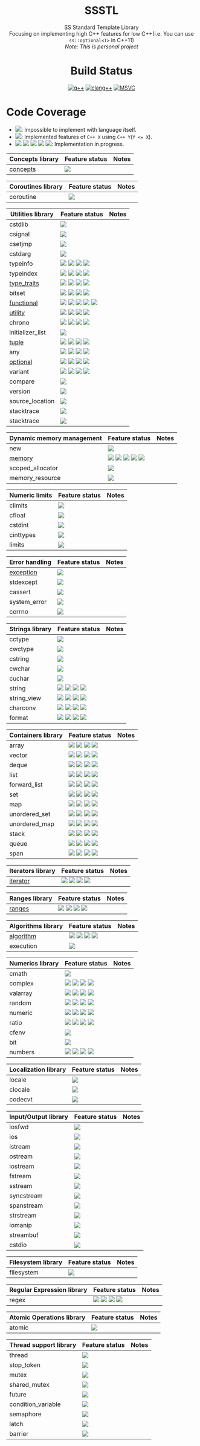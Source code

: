 <div align="center">
  
# SSSTL
SS Standard Template Library  
Focusing on implementing high C++ features for low C++(i.e. You can use `ss::optional<T>` in C++11)  
*Note: This is personal project*

# Build Status
[![g++](https://github.com/lackhole/ssstl/actions/workflows/gcc.yml/badge.svg)](https://github.com/lackhole/ssstl/actions/workflows/gcc.yml)
[![clang++](https://github.com/lackhole/ssstl/actions/workflows/clang.yml/badge.svg)](https://github.com/lackhole/ssstl/actions/workflows/clang.yml)
[![MSVC](https://github.com/lackhole/ssstl/actions/workflows/msvc.yml/badge.svg)](https://github.com/lackhole/ssstl/actions/workflows/msvc.yml)
</div>

# Code Coverage

<!--- 
100%      : brightgreen
75% ~ 100%: green
50% ~ 75% : yellowgreen
25% ~ 50% : yellow
0% ~ 25%  : orange
0%        : red
--->

* ![](https://img.shields.io/badge/not_possible-grey): Impossible to implement with language itself.
* ![](https://img.shields.io/badge/C++X-100%25-brightgreen): Implemented features of `C++ X` using `C++ Y`(`Y <= X`).
* ![](https://img.shields.io/badge/C++N-X%25-green)
  ![](https://img.shields.io/badge/C++N-X%25-yellowgreen)
  ![](https://img.shields.io/badge/C++N-X%25-yellow)
  ![](https://img.shields.io/badge/C++N-X%25-orange)
  ![](https://img.shields.io/badge/C++N-X%25-red): 
  Implementation in progress.

| Concepts library                              | Feature status                                                        | Notes            |
|-----------------------------------------------|-----------------------------------------------------------------------|------------------|
| [concepts](status/concepts.md)                | ![][cpp20007]                                                         |                  |

| Coroutines library                            | Feature status                                                        | Notes            |
|-----------------------------------------------|-----------------------------------------------------------------------|------------------|
| coroutine                                     | ![][cpp20000]                                                         |                  |

| Utilities library                             | Feature status                                                        | Notes            |
|-----------------------------------------------|-----------------------------------------------------------------------|------------------|
| cstdlib                                       | ![][impossib]                                                         |                  |
| csignal                                       | ![][impossib]                                                         |                  |
| csetjmp                                       | ![][impossib]                                                         |                  |
| cstdarg                                       | ![][impossib]                                                         |                  |
| typeinfo                                      | ![][cpp11000] ![][cpp14000] ![][cpp17000] ![][cpp20000]               |                  |
| typeindex                                     | ![][cpp11000] ![][cpp14000] ![][cpp17000] ![][cpp20000]               |                  |
| [type_traits](status/type_traits.md)          | ![][cpp11100] ![][cpp14100] ![][cpp17100] ![][cpp20064]               |                  |
| bitset                                        | ![][cpp11000] ![][cpp14000] ![][cpp17000] ![][cpp20000]               |                  |
| [functional](status/functional.md)            | ![][cpp11063] ![][cpp14100] ![][cpp17020] ![][cpp20000] ![][cpp23100] |                  |
| [utility](status/utility.md)                  | ![][cpp11100] ![][cpp14100] ![][cpp17100] ![][cpp20096]               |                  |
| chrono                                        | ![][cpp11000] ![][cpp14000] ![][cpp17000] ![][cpp20000]               |                  |
| initializer_list                              | ![][impossib]                                                         |                  |
| [tuple](status/tuple.md)                      | ![][cpp11075] ![][cpp14100] ![][cpp17100] ![][cpp20000]               |                  |
| any                                           | ![][cpp11000] ![][cpp14000] ![][cpp17000] ![][cpp20000]               |                  |
| [optional](status/optional.md)                | ![][cpp11300] ![][cpp14200] ![][cpp17100] ![][cpp20000]               |                  |
| variant                                       | ![][cpp11000] ![][cpp14000] ![][cpp17000] ![][cpp20000]               |                  |
| compare                                       | ![][unknown_]                                                         |                  |
| version                                       | ![][unknown_]                                                         |                  |
| source_location                               | ![][impossib]                                                         |                  |
| stacktrace                                    | ![][impossib]                                                         |                  |
| stacktrace                                    | ![][impossib]                                                         |                  |


| Dynamic memory management                     | Feature status                                                        | Notes            |
|-----------------------------------------------|-----------------------------------------------------------------------|------------------|
| new                                           | ![][unknown_]                                                         |                  |
| [memory](status/memory.md)                    | ![][cpp11024] ![][cpp14100] ![][cpp17000] ![][cpp20000] ![][cpp23033] |                  |
| scoped_allocator                              | ![][unknown_]                                                         |                  |
| memory_resource                               | ![][unknown_]                                                         |                  |


| Numeric limits                                | Feature status                                                        | Notes            |
|-----------------------------------------------|-----------------------------------------------------------------------|------------------|
| climits                                       | ![][unknown_]                                                         |                  |
| cfloat                                        | ![][unknown_]                                                         |                  |
| cstdint                                       | ![][unknown_]                                                         |                  |
| cinttypes                                     | ![][unknown_]                                                         |                  |
| limits                                        | ![][unknown_]                                                         |                  |

| Error handling                                | Feature status                                                        | Notes            |
|-----------------------------------------------|-----------------------------------------------------------------------|------------------|
| [exception](status/exception.md)              | ![][unknown_]                                                         |                  |
| stdexcept                                     | ![][unknown_]                                                         |                  |
| cassert                                       | ![][unknown_]                                                         |                  |
| system_error                                  | ![][unknown_]                                                         |                  |
| cerrno                                        | ![][unknown_]                                                         |                  |

| Strings library                               | Feature status                                                        | Notes            |
|-----------------------------------------------|-----------------------------------------------------------------------|------------------|
| cctype                                        | ![][unknown_]                                                         |                  |
| cwctype                                       | ![][unknown_]                                                         |                  |
| cstring                                       | ![][unknown_]                                                         |                  |
| cwchar                                        | ![][unknown_]                                                         |                  |
| cuchar                                        | ![][unknown_]                                                         |                  |
| string                                        | ![][cpp11000] ![][cpp14000] ![][cpp17000] ![][cpp20000]               |                  |
| string_view                                   | ![][cpp11000] ![][cpp14000] ![][cpp17000] ![][cpp20000]               |                  |
| charconv                                      | ![][cpp11000] ![][cpp14000] ![][cpp17000] ![][cpp20000]               |                  |
| format                                        | ![][cpp11000] ![][cpp14000] ![][cpp17000] ![][cpp20000]               |                  |

| Containers library                            | Feature status                                                        | Notes            |
|-----------------------------------------------|-----------------------------------------------------------------------|------------------|
| array                                         | ![][cpp11000] ![][cpp14000] ![][cpp17000] ![][cpp20000]               |                  |
| vector                                        | ![][cpp11000] ![][cpp14000] ![][cpp17000] ![][cpp20000]               |                  |
| deque                                         | ![][cpp11000] ![][cpp14000] ![][cpp17000] ![][cpp20000]               |                  |
| list                                          | ![][cpp11000] ![][cpp14000] ![][cpp17000] ![][cpp20000]               |                  |
| forward_list                                  | ![][cpp11000] ![][cpp14000] ![][cpp17000] ![][cpp20000]               |                  |
| set                                           | ![][cpp11000] ![][cpp14000] ![][cpp17000] ![][cpp20000]               |                  |
| map                                           | ![][cpp11000] ![][cpp14000] ![][cpp17000] ![][cpp20000]               |                  |
| unordered_set                                 | ![][cpp11000] ![][cpp14000] ![][cpp17000] ![][cpp20000]               |                  |
| unordered_map                                 | ![][cpp11000] ![][cpp14000] ![][cpp17000] ![][cpp20000]               |                  |
| stack                                         | ![][cpp11000] ![][cpp14000] ![][cpp17000] ![][cpp20000]               |                  |
| queue                                         | ![][cpp11000] ![][cpp14000] ![][cpp17000] ![][cpp20000]               |                  |
| span                                          | ![][cpp11000] ![][cpp14000] ![][cpp17000] ![][cpp20000]               |                  |

| Iterators library                             | Feature status                                                        | Notes            |
|-----------------------------------------------|-----------------------------------------------------------------------|------------------|
| [iterator](status/iterator.md)                | ![][cpp11007] ![][cpp14000] ![][cpp17000] ![][cpp20002]               |                  |

| Ranges library                                | Feature status                                                        | Notes            |
|-----------------------------------------------|-----------------------------------------------------------------------|------------------|
| [ranges](status/ranges.md)                    | ![][cpp11000] ![][cpp14000] ![][cpp17000] ![][cpp20000]               |                  |

| Algorithms library                            | Feature status                                                        | Notes            |
|-----------------------------------------------|-----------------------------------------------------------------------|------------------|
| [algorithm](status/algorithm.md)              | ![][cpp11003] ![][cpp14000] ![][cpp17000] ![][cpp20000]               |                  |
| execution                                     | ![][unknown_]                                                         |                  |

| Numerics library                              | Feature status                                                        | Notes            |
|-----------------------------------------------|-----------------------------------------------------------------------|------------------|
| cmath                                         | ![][unknown_]                                                         |                  |
| complex                                       | ![][cpp11000] ![][cpp14000] ![][cpp17000] ![][cpp20000]               |                  |
| valarray                                      | ![][cpp11000] ![][cpp14000] ![][cpp17000] ![][cpp20000]               |                  |
| random                                        | ![][cpp11000] ![][cpp14000] ![][cpp17000] ![][cpp20000]               |                  |
| numeric                                       | ![][cpp11000] ![][cpp14000] ![][cpp17000] ![][cpp20000]               |                  |
| ratio                                         | ![][cpp11000] ![][cpp14000] ![][cpp17000] ![][cpp20000]               |                  |
| cfenv                                         | ![][unknown_]                                                         |                  |
| bit                                           | ![][unknown_]                                                         |                  |
| numbers                                       | ![][cpp11000] ![][cpp14000] ![][cpp17000] ![][cpp20000]               |                  |

| Localization library                          | Feature status                                                        | Notes            |
|-----------------------------------------------|-----------------------------------------------------------------------|------------------|
| locale                                        | ![][unknown_]                                                         |                  |
| clocale                                       | ![][unknown_]                                                         |                  |
| codecvt                                       | ![][deprecat]                                                         |                  |

| Input/Output library                          | Feature status                                                        | Notes            |
|-----------------------------------------------|-----------------------------------------------------------------------|------------------|
| iosfwd                                        | ![][unknown_]                                                         |                  |
| ios                                           | ![][unknown_]                                                         |                  |
| istream                                       | ![][unknown_]                                                         |                  |
| ostream                                       | ![][unknown_]                                                         |                  |
| iostream                                      | ![][unknown_]                                                         |                  |
| fstream                                       | ![][unknown_]                                                         |                  |
| sstream                                       | ![][unknown_]                                                         |                  |
| syncstream                                    | ![][unknown_]                                                         |                  |
| spanstream                                    | ![][unknown_]                                                         |                  |
| strstream                                     | ![][deprecat]                                                         |                  |
| iomanip                                       | ![][unknown_]                                                         |                  |
| streambuf                                     | ![][unknown_]                                                         |                  |
| cstdio                                        | ![][impossib]                                                         |                  |

| Filesystem library                            | Feature status                                                        | Notes            |
|-----------------------------------------------|-----------------------------------------------------------------------|------------------|
| filesystem                                    | ![][impossib]                                                         |                  |

| Regular Expression library                    | Feature status                                                        | Notes            |
|-----------------------------------------------|-----------------------------------------------------------------------|------------------|
| regex                                         | ![][cpp11000] ![][cpp14000] ![][cpp17000] ![][cpp20000]               |                  |

| Atomic Operations library                     | Feature status                                                        | Notes            |
|-----------------------------------------------|-----------------------------------------------------------------------|------------------|
| atomic                                        |  ![][unknown_]                                                        |                  |

| Thread support library                        | Feature status                                                        | Notes            |
|-----------------------------------------------|-----------------------------------------------------------------------|------------------|
| thread                                        |  ![][unknown_]                                                        |                  |
| stop_token                                    |  ![][unknown_]                                                        |                  |
| mutex                                         |  ![][unknown_]                                                        |                  |
| shared_mutex                                  |  ![][unknown_]                                                        |                  |
| future                                        |  ![][unknown_]                                                        |                  |
| condition_variable                            |  ![][unknown_]                                                        |                  |
| semaphore                                     |  ![][unknown_]                                                        |                  |
| latch                                         |  ![][unknown_]                                                        |                  |
| barrier                                       |  ![][unknown_]                                                        |                  |


[impossib]: https://img.shields.io/badge/not_possible-grey
[unknown_]: https://img.shields.io/badge/unknown-grey
[deprecat]: https://img.shields.io/badge/deprecated-grey

[cpp11000]: https://img.shields.io/badge/C++11-0%25-red
[cpp11001]: https://img.shields.io/badge/C++11-1%25-orange
[cpp11003]: https://img.shields.io/badge/C++11-3%25-orange
[cpp11005]: https://img.shields.io/badge/C++11-5%25-orange
[cpp11007]: https://img.shields.io/badge/C++11-7%25-orange
[cpp11024]: https://img.shields.io/badge/C++11-24%25-orange
[cpp11063]: https://img.shields.io/badge/C++11-63%25-yellowgreen
[cpp11075]: https://img.shields.io/badge/C++11-75%25-green
[cpp11100]: https://img.shields.io/badge/C++11-100%25-brightgreen
[cpp11200]: https://img.shields.io/badge/C++11-100%25-blue
[cpp11300]: https://img.shields.io/badge/C++11-100%25-blue

[cpp14000]: https://img.shields.io/badge/C++14-0%25-red
[cpp14100]: https://img.shields.io/badge/C++14-100%25-brightgreen
[cpp14200]: https://img.shields.io/badge/C++14-100%25-blue

[cpp17000]: https://img.shields.io/badge/C++17-0%25-red
[cpp17020]: https://img.shields.io/badge/C++17-20%25-orange
[cpp17075]: https://img.shields.io/badge/C++17-75%25-green
[cpp17100]: https://img.shields.io/badge/C++17-100%25-brightgreen
[cpp17200]: https://img.shields.io/badge/C++17-100%25-blue

[cpp20000]: https://img.shields.io/badge/C++20-0%25-red
[cpp20002]: https://img.shields.io/badge/C++20-2%25-orange
[cpp20007]: https://img.shields.io/badge/C++20-7%25-orange
[cpp20064]: https://img.shields.io/badge/C++20-64%25-yellowgreen
[cpp20096]: https://img.shields.io/badge/C++20-96%25-green
[cpp20100]: https://img.shields.io/badge/C++20-100%25-brightgreen
[cpp20200]: https://img.shields.io/badge/C++20-100%25-blue

[cpp23000]: https://img.shields.io/badge/C++23-0%25-red
[cpp23033]: https://img.shields.io/badge/C++23-33%25-yellow
[cpp23100]: https://img.shields.io/badge/C++23-100%25-brightgreen
